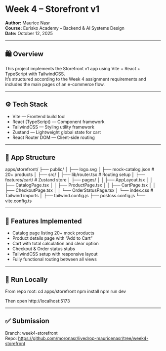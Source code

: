 # Week 4 – Storefront v1

**Author:** Maurice Nasr  
**Course:** Eurisko Academy – Backend & AI Systems Design  
**Date:** October 12, 2025  

---

## 🛍️ Overview
This project implements the Storefront v1 app using Vite + React + TypeScript with TailwindCSS.  
It’s structured according to the Week 4 assignment requirements and includes the main pages of an e-commerce flow.

---

## ⚙️ Tech Stack
- Vite — Frontend build tool  
- React (TypeScript) — Component framework  
- TailwindCSS — Styling utility framework  
- Zustand — Lightweight global state for cart  
- React Router DOM — Client-side routing  

---

## 🧭 App Structure
apps/storefront/
 ├── public/
 │   ├── logo.svg
 │   ├── mock-catalog.json      # 20+ products
 │
 ├── src/
 │   ├── lib/router.tsx         # Routing setup
 │   ├── features/cart/         # Zustand store
 │   ├── pages/
 │   │   ├── AppLayout.tsx
 │   │   ├── CatalogPage.tsx
 │   │   ├── ProductPage.tsx
 │   │   ├── CartPage.tsx
 │   │   ├── CheckoutPage.tsx
 │   │   └── OrderStatusPage.tsx
 │   └── index.css              # Tailwind imports
 │
 ├── tailwind.config.js
 ├── postcss.config.js
 └── vite.config.ts

---

## 🚀 Features Implemented
- Catalog page listing 20+ mock products  
- Product details page with “Add to Cart”  
- Cart with total calculation and clear option  
- Checkout & Order status stubs  
- TailwindCSS setup with responsive layout  
- Fully functional routing between all views  

---

## 🧩 Run Locally
From repo root:
cd apps/storefront
npm install
npm run dev

Then open http://localhost:5173

---

## ✅ Submission
Branch: week4-storefront  
Repo: https://github.com/moronasr/livedrop-mauricenasr/tree/week4-storefront
